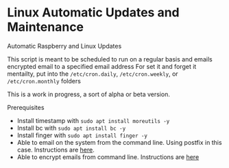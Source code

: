 # Linux Automatic Updates and Maintenance
Automatic Raspberry and Linux Updates

This script is meant to be scheduled to run on a regular basis and emails encrypted email to a specified email address
For set it and forget it mentailty, put into the ````/etc/cron.daily````, ````/etc/cron.weekly````, or ````/etc/cron.monthly```` folders

This is a work in progress, a sort of alpha or beta version.


Prerequisites
- Install timestamp with ````sudo apt install moreutils -y````
- Install bc with ````sudo apt install bc -y````
- Install finger with ````sudo apt install finger -y````
- Able to email on the system from the command line.  Using postfix in this case.  Instructions are [here](https://medium.com/codingtown/send-mail-using-postfix-server-bbb08331d39d).
- Able to encrypt emails from command line.  Instructions are [here](https://github.com/vanderblugen/Send-Encrypted-Email-From-Linux)
